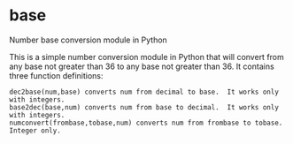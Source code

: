 # base
Number base conversion module in Python

This is a simple number conversion module in Python that will convert from any base not greater than 36 to any base not greater than 36.
It contains three function definitions:

    dec2base(num,base) converts num from decimal to base.  It works only with integers.
    base2dec(base,num) converts num from base to decimal.  It works only with integers.
    numconvert(frombase,tobase,num) converts num from frombase to tobase.  Integer only.
